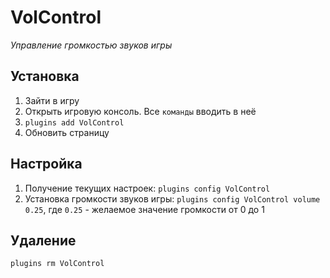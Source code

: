 # VolControl
*Управление громкостью звуков игры*

## Установка
1. Зайти в игру
2. Открыть игровую консоль. Все `команды` вводить в неё
3. `plugins add VolControl`
4. Обновить страницу

## Настройка
1. Получение текущих настроек: `plugins config VolControl`
2. Установка громкости звуков игры: `plugins config VolControl volume 0.25`, где `0.25` - желаемое значение громкости от 0 до 1

## Удаление
`plugins rm VolControl`